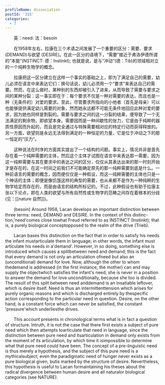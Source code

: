 ```yaml
---
profileName: dissociation
postId: '315'
categories:
  - 7
---
```

‌‌‌‌　　英：need: 法：besoin


‌‌‌‌　　在1958年左右，拉康在三个术语之间发展了一个重要的区分：需要、要求 (DEMAND)与欲望 (DESIRE)。在此一区分的语境下，“需要”接近于弗洛伊德所谓的“本能”(NSTINCT: 德：Instinkt); 也就是说，是与“冲动”(德：Tib)的领域相对立的一个纯粹生物学的概念。

‌‌‌‌　　拉康把这一区分建立在这样一个事实的基础之上，即为了满足自己的需要，幼儿必须在语言中来表达它们：换句话说，幼儿必须用一个“要求”来表达自己的需要。然而，在这么做时，某种别的东西却被引入了进来，从而导致了需要与要求之间的某种分裂：这一事实即在于：每个要求不仅是一种对需要的表达，而且也是一种（无条件的）对爱的要求。至此，尽管要求所指向的小他者（首先是母亲）可以也能够提供满足幼儿需要的对象，然而她永远都不可能无条件地回应此种对爱的要求，因为她也同样是割裂的。需要与要求之间的这一分裂的结果，便导致了一个无法满足的剩余物，即欲望本身。需要因而是一种间歇性的张力，它是由于纯粹的器质性原因而升起的，而且是完全通过与特殊需要相对应的特定行动而获得释放的。另一方面，欲望则是永远无法得到满足的一种恒定的力量，它是位于冲动之下的那一恒定的“压力”。

‌‌‌‌　　这种说法在时序的方面其实提出了一个结构的问题。事实上，情况并非是首先存在着一个纯粹需要的主体，然后这个主体才试图在语言中来表达那一需要，因为这一纯粹需要与其在要求中的表达之间的区分，仅仅从其表达出来的那一时刻开始才是存在的，在这一时间之前我们不可能确定原先的那一纯粹需要到底是什么。一种前语言的需要的概念，因而便仅仅是一种假设，而这一纯粹需要的主体也只是一个神话的主体；即便是像饥饿这样的典型的需要，也从来都不是作为一种纯粹的生物学给定而存在的，而是由语言的结构所标记的。不过，此种假设也有助于拉康主张以下论点，即在人类的欲望与所有自然性或生物学的范畴之间存在着根本的分歧 (见：[[nature 自然]])。


‌‌‌‌　　(besoin) Around 1958, Lacan develops an important distinction between three terms: need, DEMAND and DESIRE. In the context of this distinc-tion,'need'comes close towhat Freud referred to as INSTINCT (Instinkt); that is, a purely biological conceptopposed to the realm of the drive (Trieb).

‌‌‌‌　　Lacan bases this distinction on the fact that in order to satisfy his needs the infant mustarticulate them in language; in other words, the infant must articulate his needs in a'demand'. However, in so doing, something else is introduced which causes a splitbetween need and demand; this is the fact that every demand is not only an articulation ofneed but also an (unconditional) demand for love. Now, although the other to whom thedemand is addressed (in the first instance, the mother) can and may supply the objectwhich satisfies the infant's need, she is never in a position to answer the demand for love unconditionally, because she too is divided. The result of this split between need anddemand is an insatiable leftover, which is desire itself. Need is thus an intermittenttension which arises for purely organic reasons and which is discharged entirely by thespecific action corresponding to the particular need in question. Desire, on the other hand, is a constant force which can never be satisfied, the constant 'pressure'which underliesthe drives.

‌‌‌‌　　This account presents in chronological terms what is in fact a question of structure. Intruth, it is not the case that there first exists a subject of pure need which then attempts toarticulate that need in language, since the distinction between pure need and itsarticulation in demand only exists from the moment of its articulation, by which time it isimpossible to determine what that pure need could have been. The concept of a pre-linguistic need is thus merely a hypothesis, and the subject of this pure need is a mythicalsubject; even the paradigmatic need of hunger never exists as a pure biological given, butis marked by the structure of desire. Nevertheless, this hypothesis is useful to Lacan formaintaining his theses about the radical divergence between human desire and all naturalor biological categories (see NATURE).


